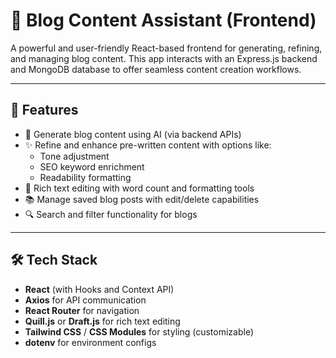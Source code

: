 # 📝 Blog Content Assistant (Frontend)

A powerful and user-friendly React-based frontend for generating, refining, and managing blog content. This app interacts with an Express.js backend and MongoDB database to offer seamless content creation workflows.

---

## 🚀 Features

- 🧠 Generate blog content using AI (via backend APIs)
- ✨ Refine and enhance pre-written content with options like:
  - Tone adjustment
  - SEO keyword enrichment
  - Readability formatting
- 📝 Rich text editing with word count and formatting tools
- 📚 Manage saved blog posts with edit/delete capabilities
- 🔍 Search and filter functionality for blogs

---

## 🛠️ Tech Stack

- **React** (with Hooks and Context API)
- **Axios** for API communication
- **React Router** for navigation
- **Quill.js** or **Draft.js** for rich text editing
- **Tailwind CSS** / **CSS Modules** for styling (customizable)
- **dotenv** for environment configs

